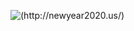 ![(http://newyear2020.us/)](https://cutenicknamess.com/wp-content/uploads/2018/06/Hot-Names-For-Girlfriend-1.jpg)

